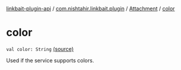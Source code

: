 [linkbait-plugin-api](../../index.md) / [com.nishtahir.linkbait.plugin](../index.md) / [Attachment](index.md) / [color](.)


# color

`val color: String` [(source)](https://gitlab.com/nishtahir/linkbait/tree/master/linkbait-plugin-api/src/main/kotlin//com/nishtahir/linkbait/plugin/Attachment.kt#L27)

Used if the service supports colors.




